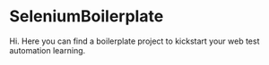 # SeleniumBoilerplate
Hi. Here you can find a boilerplate project to kickstart your web test automation learning.
